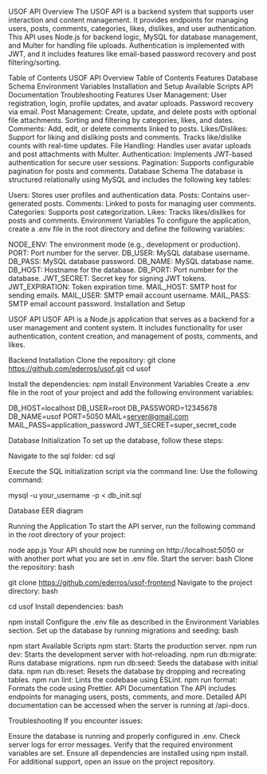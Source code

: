 USOF API
Overview
The USOF API is a backend system that supports user interaction and content management. It provides endpoints for managing users, posts, comments, categories, likes, dislikes, and user authentication. This API uses Node.js for backend logic, MySQL for database management, and Multer for handling file uploads. Authentication is implemented with JWT, and it includes features like email-based password recovery and post filtering/sorting.

Table of Contents
USOF API
Overview
Table of Contents
Features
Database Schema
Environment Variables
Installation and Setup
Available Scripts
API Documentation
Troubleshooting
Features
User Management:
User registration, login, profile updates, and avatar uploads.
Password recovery via email.
Post Management:
Create, update, and delete posts with optional file attachments.
Sorting and filtering by categories, likes, and dates.
Comments:
Add, edit, or delete comments linked to posts.
Likes/Dislikes:
Support for liking and disliking posts and comments.
Tracks like/dislike counts with real-time updates.
File Handling:
Handles user avatar uploads and post attachments with Multer.
Authentication:
Implements JWT-based authentication for secure user sessions.
Pagination:
Supports configurable pagination for posts and comments.
Database Schema
The database is structured relationally using MySQL and includes the following key tables:

Users: Stores user profiles and authentication data.
Posts: Contains user-generated posts.
Comments: Linked to posts for managing user comments.
Categories: Supports post categorization.
Likes: Tracks likes/dislikes for posts and comments.
Environment Variables
To configure the application, create a .env file in the root directory and define the following variables:

NODE_ENV: The environment mode (e.g., development or production).
PORT: Port number for the server.
DB_USER: MySQL database username.
DB_PASS: MySQL database password.
DB_NAME: MySQL database name.
DB_HOST: Hostname for the database.
DB_PORT: Port number for the database.
JWT_SECRET: Secret key for signing JWT tokens.
JWT_EXPIRATION: Token expiration time.
MAIL_HOST: SMTP host for sending emails.
MAIL_USER: SMTP email account username.
MAIL_PASS: SMTP email account password.
Installation and Setup


 
USOF API
USOF API is a Node.js application that serves as a backend for a user management and content system. It includes functionality for user authentication, content creation, and management of posts, comments, and likes.

Backend Installation
Clone the repository:
git clone https://github.com/ederros/usof.git
cd usof

Install the dependencies: npm install
Environment Variables
Create a .env file in the root of your project and add the following environment variables:

DB_HOST=localhost DB_USER=root DB_PASSWORD=12345678 DB_NAME=usof PORT=5050 MAIL=server@gmail.com MAIL_PASS=application_password JWT_SECRET=super_secret_code

Database Initialization
To set up the database, follow these steps:

Navigate to the sql folder:
cd sql

Execute the SQL initialization script via the command line:
Use the following command:

mysql -u your_username -p < db_init.sql

Database EER diagram

Running the Application
To start the API server, run the following command in the root directory of your project:

node app.js Your API should now be running on http://localhost:5050 or with another port what you are set in .env file.
Start the server:
bash
Clone the repository:
bash
 
git clone https://github.com/ederros/usof-frontend
Navigate to the project directory:
bash
 
cd usof
Install dependencies:
bash
 
npm install
Configure the .env file as described in the Environment Variables section.
Set up the database by running migrations and seeding:
bash

npm start
Available Scripts
npm start: Starts the production server.
npm run dev: Starts the development server with hot-reloading.
npm run db:migrate: Runs database migrations.
npm run db:seed: Seeds the database with initial data.
npm run db:reset: Resets the database by dropping and recreating tables.
npm run lint: Lints the codebase using ESLint.
npm run format: Formats the code using Prettier.
API Documentation
The API includes endpoints for managing users, posts, comments, and more. Detailed API documentation can be accessed when the server is running at /api-docs.

Troubleshooting
If you encounter issues:

Ensure the database is running and properly configured in .env.
Check server logs for error messages.
Verify that the required environment variables are set.
Ensure all dependencies are installed using npm install.
For additional support, open an issue on the project repository.